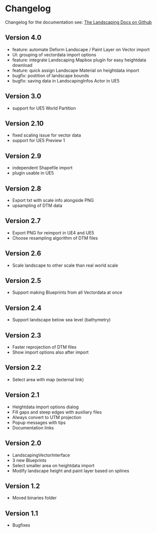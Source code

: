 # Changelog

Changelog for the documentation see: [The Landscaping Docs on Github](https://github.com/jorop/landscaping-docs)

## Version 4.0

- feature: automate Deform Landscape / Paint Layer on Vector import
- UI: grouping of vectordata import options
- feature: integrate Landscaping Mapbox plugin for easy heightdata download
- feature: quick assign Landscape Material on heightdata import
- bugfix: postition of landscape bounds
- bugfix: saving data in LandscapingInfos Actor in UE5

## Version 3.0

- support for UE5 World Partition

## Version 2.10

- fixed scaling issue for vector data
- support for UE5 Preview 1

## Version 2.9

- independent Shapefile import
- plugin usable in UE5

## Version 2.8

- Export txt with scale info alongside PNG
- upsampling of DTM data

## Version 2.7

- Export PNG for reimport in UE4 and UE5
- Choose resampling algorithm of DTM files

## Version 2.6

- Scale landscape to other scale than real world scale

## Version 2.5

- Support making Blueprints from all Vectordata at once

## Version 2.4

- Support landscape below sea level (bathymetry)

## Version 2.3

- Faster reprojection of DTM files
- Show import options also after import

## Version 2.2

- Select area with map (external link)

## Version 2.1

- Heightdata import options dialog
- Fill gaps and steep edges with auxiliary files
- Always convert to UTM projection
- Popup messages with tips
- Documentation links

## Version 2.0

- LandscapingVectorInterface
- 3 new Blueprints
- Select smaller area on heightdata import
- Modify landscape height and paint layer based on splines

## Version 1.2

- Moved binaries folder

## Version 1.1

- Bugfixes
